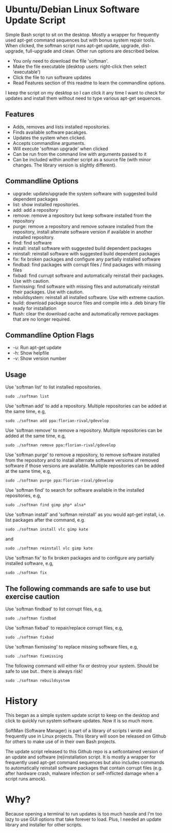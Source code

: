 # Ubuntu/Debian Linux Software Update Script
Simple Bash script to sit on the desktop. Mostly a wrapper for frequently used apt-get command sequences but with bonus system repair tools. When clicked, the softman script runs apt-get update, upgrade, dist-upgrade, full-upgrade and clean. Other run options are described below.

* You only need to download the file 'softman'.
* Make the file executable (desktop users: right-click then select 'executable')
* Click the file to run software updates
* Read Features section of this readme to learn the commandline options.

I keep the script on my desktop so I can click it any time I want to check for updates and install them without need to type various apt-get sequences.

## Features

* Adds, removes and lists installed repositories.
* Finds available software pacakges.
* Updates the system when clicked.
* Accepts commandline arguments.
* Will execute 'softman upgrade' when clicked
* Can be run from the command line with arguments passed to it
* Can be included within another script as a source file (with minor changes. The library version is slightly different).

## Commandline Options

- upgrade: update/upgrade the system software with suggested build dependent packages
- list: show installed repositories.
- add: add a repository
- remove: remove a repository but keep software installed from the repository
- purge: remove a repository and remove sotware installed from the repository, install alternate software version if available in another installed repository.
- find: find software
- install: install software with suggested build dependent packages
- reinstall: reinstall software with suggested build dependent packages
- fix: fix broken packages and configure any partially installed software
- findbad: find packages with corrupt files / find packages with missing files
- fixbad: find currupt software and automatically reinstall their packages. Use with caution.
- fixmissing: find software with missing files and automatically reinstall their packages. Use with caution.
- rebuildsystem: reinstall all installed software. Use with extreme caution.
- build: download package source files and compile into a .deb binary file ready for installation
- flush: clear the download cache and automatically remove packages that are no longer required.

## Commandline Option Flags

- -u: Run apt-get update
- -h: Show helpfile
- -v: Show version number

## Usage

Use 'softman list' to list installed repositories.

```
sudo ./softman list
```

Use 'softman add' to add a repository. Multiple repositories can be added at the same time, e.g,

```
sudo ./softman add ppa:florian-rival/gdevelop
```

Use 'softman remove' to remove a repository. Multiple repositories can be added at the same time, e.g,

```
sudo ./softman remove ppa:florian-rival/gdevelop
```

Use 'softman purge' to remove a repository, to remove software installed from the repository and to install alternate software versions of removed software if those versions are available. Multiple repositories can be added at the same time, e.g,

```
sudo ./softman purge ppa:florian-rival/gdevelop
```

Use 'softman find' to search for software available in the installed repositories, e.g,

```
sudo ./softman find gimp php* alsa*
```

Use 'softman install' and 'softman reinstall' as you would apt-get install, i.e. list packages after the command, e.g.

```
sudo ./softman install vlc gimp kate
```
and
```
sudo ./softman reinstall vlc gimp kate
```

Use 'softman fix' to fix broken packages and to configure any partially installed software, e.g,

```
sudo ./softman fix
```
## The following commands are safe to use but exercise caution
Use 'softman findbad' to list corrupt files, e.g,

```
sudo ./softman findbad
```

Use 'softman fixbad' to repair/replace corrupt files, e.g,

```
sudo ./softman fixbad
```

Use 'softman fixmissing' to replace missing software files, e.g,

```
sudo ./softman fixmissing
```

The following command will either fix or destroy your system. Should be safe to use but.. there is always risk!
```
sudo ./softman rebuildsystem
```
# History
This began as a simple system update script to keep on the desktop and click to quickly run system software updates. Now it is so much more.

SoftMan (Software Manager) is part of a library of scripts I wrote and frequently use in Linux projects. This library will soon be released on Github for others to make use of in their own Bash projects.

The update script released to this Github repo is a selfcontained version of an update and software (re)installation script. It is mostly a wrapper for frequently used apt-get command sequences but also includes commands to automatically reinstall software packages that contain corrupt files (e.g. after hardware crash, malware infection or self-inflicted damage when a script runs amock).

# Why?
Because opening a terminal to run updates is too much hassle and I'm too lazy to use GUI options that take forever to load. Plus, I needed an update library and installer for other scripts.
